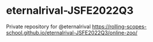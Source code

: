 # eternalrival-JSFE2022Q3

Private repository for @eternalrival
https://rolling-scopes-school.github.io/eternalrival-JSFE2022Q3/online-zoo/
